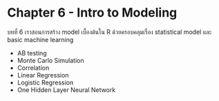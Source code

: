 # Chapter 6 - Intro to Modeling

บทที่ 6 เราสอนการสร้าง model เบื้องต้นใน R ด้วยครอบคลุมเรื่อง statistical model และ basic machine learning 

- AB testing
- Monte Carlo Simulation
- Correlation
- Linear Regression
- Logistic Regression
- One Hidden Layer Neural Network
